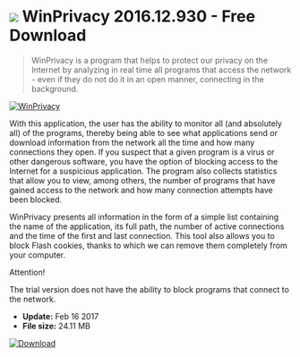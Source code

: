 # ![](https://cdn.softexe.net/static/icon/a/winprivacy-11181.png) WinPrivacy 2016.12.930 - Free Download

> WinPrivacy is a program that helps to protect our privacy on the Internet by analyzing in real time all programs that access the network - even if they do not do it in an open manner, connecting in the background.

[![WinPrivacy](https://gallery.dpcdn.pl/imgc/Tools/59054/g_-_420x350_1.5_-_x20150525191317_0.jpg)](https://softexe.net/win/security-privacy/data-protection/winprivacy:ppphp.html)

With this application, the user has the ability to monitor all (and absolutely all) of the programs, thereby being able to see what applications send or download information from the network all the time and how many connections they open. If you suspect that a given program is a virus or other dangerous software, you have the option of blocking access to the Internet for a suspicious application. The program also collects statistics that allow you to view, among others, the number of programs that have gained access to the network and how many connection attempts have been blocked.
 
 WinPrivacy presents all information in the form of a simple list containing the name of the application, its full path, the number of active connections and the time of the first and last connection. This tool also allows you to block Flash cookies, thanks to which we can remove them completely from your computer.
 
 Attention!
 
 The trial version does not have the ability to block programs that connect to the network.


- **Update:** Feb 16 2017
- **File size:** 24.11 MB

[![Download](https://cdn.softexe.net/static/img/download.png)](https://softexe.net/win/security-privacy/data-protection/winprivacy:ppphp.html)

